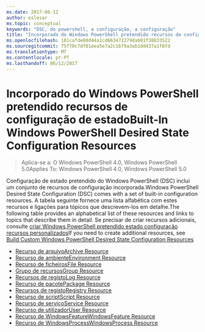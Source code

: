 ```yaml
---
ms.date: 2017-06-12
author: eslesar
ms.topic: conceptual
keywords: "DSC, do powershell, a configuração, a configuração"
title: "Incorporado do Windows PowerShell pretendido recursos de configuração de estado"
ms.openlocfilehash: 181cafde60d44a1cd663472279dab01f38833522
ms.sourcegitcommit: 75f70c7df01eea5e7a2c16f9a3ab1dd437a1f8fd
ms.translationtype: MT
ms.contentlocale: pt-PT
ms.lasthandoff: 06/12/2017
---
```

# <a name="built-in-windows-powershell-desired-state-configuration-resources"></a><span data-ttu-id="27198-103">Incorporado do Windows PowerShell pretendido recursos de configuração de estado</span><span class="sxs-lookup"><span data-stu-id="27198-103">Built-In Windows PowerShell Desired State Configuration Resources</span></span>

> <span data-ttu-id="27198-104">Aplica-se a: O Windows PowerShell 4.0, Windows PowerShell 5.0</span><span class="sxs-lookup"><span data-stu-id="27198-104">Applies To: Windows PowerShell 4.0, Windows PowerShell 5.0</span></span>

<span data-ttu-id="27198-105">Configuração de estado pretendido do Windows PowerShell (DSC) inclui um conjunto de recursos de configuração incorporada.</span><span class="sxs-lookup"><span data-stu-id="27198-105">Windows PowerShell Desired State Configuration (DSC) comes with a set of built-in configuration resources.</span></span> <span data-ttu-id="27198-106">A tabela seguinte fornece uma lista alfabética com estes recursos e ligações para tópicos que descrevem-los em detalhe.</span><span class="sxs-lookup"><span data-stu-id="27198-106">The following table provides an alphabetical list of these resources and links to topics that describe them in detail.</span></span> <span data-ttu-id="27198-107">Se precisar de criar recursos adicionais, consulte [criar Windows PowerShell pretendido estado configuração recursos personalizados](authoringResource.md)</span><span class="sxs-lookup"><span data-stu-id="27198-107">If you need to create additional resources, see [Build Custom Windows PowerShell Desired State Configuration Resources](authoringResource.md)</span></span>

* [<span data-ttu-id="27198-108">Recurso de arquivo</span><span class="sxs-lookup"><span data-stu-id="27198-108">Archive Resource</span></span>](archiveResource.md)
* [<span data-ttu-id="27198-109">Recurso de ambiente</span><span class="sxs-lookup"><span data-stu-id="27198-109">Environment Resource</span></span>](environmentResource.md)
* [<span data-ttu-id="27198-110">Recurso de ficheiros</span><span class="sxs-lookup"><span data-stu-id="27198-110">File Resource</span></span>](fileResource.md)
* [<span data-ttu-id="27198-111">Grupo de recursos</span><span class="sxs-lookup"><span data-stu-id="27198-111">Group Resource</span></span>](groupResource.md)
* [<span data-ttu-id="27198-112">Recursos de registo</span><span class="sxs-lookup"><span data-stu-id="27198-112">Log Resource</span></span>](logResource.md)
* [<span data-ttu-id="27198-113">Recurso de pacote</span><span class="sxs-lookup"><span data-stu-id="27198-113">Package Resource</span></span>](packageResource.md)
* [<span data-ttu-id="27198-114">Recursos de registo</span><span class="sxs-lookup"><span data-stu-id="27198-114">Registry Resource</span></span>](registryResource.md)
* [<span data-ttu-id="27198-115">Recurso de script</span><span class="sxs-lookup"><span data-stu-id="27198-115">Script Resource</span></span>](scriptResource.md)
* [<span data-ttu-id="27198-116">Recurso de serviço</span><span class="sxs-lookup"><span data-stu-id="27198-116">Service Resource</span></span>](serviceResource.md)
* [<span data-ttu-id="27198-117">Recurso de utilizador</span><span class="sxs-lookup"><span data-stu-id="27198-117">User Resource</span></span>](userResource.md)
* [<span data-ttu-id="27198-118">Recurso de WindowsFeature</span><span class="sxs-lookup"><span data-stu-id="27198-118">WindowsFeature Resource</span></span>](windowsfeatureResource.md)
* [<span data-ttu-id="27198-119">Recurso de WindowsProcess</span><span class="sxs-lookup"><span data-stu-id="27198-119">WindowsProcess Resource</span></span>](windowsProcessResource.md)

